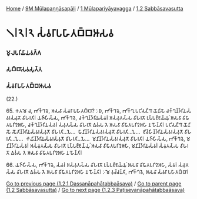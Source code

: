 
[Home](/) / [9M Mūlapaṇṇāsapāḷi](/tipitaka/9M.md) / [1 Mūlapariyāyavagga](/tipitaka/9M/1.md) / [1.2 Sabbāsavasutta](/tipitaka/9M/1/1.2.md)

# 𑁧𑁇𑁨𑁇𑁨 𑀲𑀁𑀯𑀭𑀸𑀧𑀳𑀸𑀢𑀩𑁆𑀩𑀆𑀲𑀯

### 𑀫𑀽𑀮𑀧𑀭𑀺𑀬𑀸𑀬𑀯𑀕𑁆𑀕

### 𑀲𑀩𑁆𑀩𑀸𑀲𑀯𑀲𑀼𑀢𑁆𑀢

### 𑀲𑀁𑀯𑀭𑀸𑀧𑀳𑀸𑀢𑀩𑁆𑀩𑀆𑀲𑀯

(22.)

65\. 𑀓𑀢𑀫𑁂 𑀘, 𑀪𑀺𑀓𑁆𑀔𑀯𑁂, 𑀆𑀲𑀯𑀸 𑀲𑀁𑀯𑀭𑀸 𑀧𑀳𑀸𑀢𑀩𑁆𑀩𑀸? 𑀇𑀥, 𑀪𑀺𑀓𑁆𑀔𑀯𑁂, 𑀪𑀺𑀓𑁆𑀔𑀼 𑀧𑀝𑀺𑀲𑀗𑁆𑀔𑀸 𑀬𑁄𑀦𑀺𑀲𑁄 𑀘𑀓𑁆𑀔𑀼𑀦𑁆𑀤𑁆𑀭𑀺𑀬𑀲𑀁𑀯𑀭𑀲𑀁𑀯𑀼𑀢𑁄 𑀯𑀺𑀳𑀭𑀢𑀺𑁇 𑀬𑀜𑁆𑀳𑀺𑀲𑁆𑀲, 𑀪𑀺𑀓𑁆𑀔𑀯𑁂, 𑀘𑀓𑁆𑀔𑀼𑀦𑁆𑀤𑁆𑀭𑀺𑀬𑀲𑀁𑀯𑀭𑀁 𑀅𑀲𑀁𑀯𑀼𑀢𑀲𑁆𑀲 𑀯𑀺𑀳𑀭𑀢𑁄 𑀉𑀧𑁆𑀧𑀚𑁆𑀚𑁂𑀬𑁆𑀬𑀼𑀁 𑀆𑀲𑀯𑀸 𑀯𑀺𑀖𑀸𑀢𑀧𑀭𑀺𑀍𑀆𑀳𑀸, 𑀘𑀓𑁆𑀔𑀼𑀦𑁆𑀤𑁆𑀭𑀺𑀬𑀲𑀁𑀯𑀭𑀁 𑀲𑀁𑀯𑀼𑀢𑀲𑁆𑀲 𑀯𑀺𑀳𑀭𑀢𑁄 𑀏𑀯𑀁𑀲 𑀢𑁂 𑀆𑀲𑀯𑀸 𑀯𑀺𑀖𑀸𑀢𑀧𑀭𑀺𑀍𑀆𑀳𑀸 𑀦 𑀳𑁄𑀦𑁆𑀢𑀺𑁇 𑀧𑀝𑀺𑀲𑀗𑁆𑀔𑀸 𑀬𑁄𑀦𑀺𑀲𑁄 𑀲𑁄𑀢𑀺𑀦𑁆𑀤𑁆𑀭𑀺𑀬𑀲𑀁𑀯𑀭𑀲𑀁𑀯𑀼𑀢𑁄 𑀯𑀺𑀳𑀭𑀢𑀺…𑀧𑁂…  𑀖𑀸𑀦𑀺𑀦𑁆𑀤𑁆𑀭𑀺𑀬𑀲𑀁𑀯𑀭𑀲𑀁𑀯𑀼𑀢𑁄 𑀯𑀺𑀳𑀭𑀢𑀺…𑀧𑁂…  𑀚𑀺𑀯𑁆𑀳𑀺𑀦𑁆𑀤𑁆𑀭𑀺𑀬𑀲𑀁𑀯𑀭𑀲𑀁𑀯𑀼𑀢𑁄 𑀯𑀺𑀳𑀭𑀢𑀺…𑀧𑁂…  𑀓𑀸𑀬𑀺𑀦𑁆𑀤𑁆𑀭𑀺𑀬𑀲𑀁𑀯𑀭𑀲𑀁𑀯𑀼𑀢𑁄 𑀯𑀺𑀳𑀭𑀢𑀺…𑀧𑁂…  𑀫𑀦𑀺𑀦𑁆𑀤𑁆𑀭𑀺𑀬𑀲𑀁𑀯𑀭𑀲𑀁𑀯𑀼𑀢𑁄 𑀯𑀺𑀳𑀭𑀢𑀺𑁇 𑀬𑀜𑁆𑀳𑀺𑀲𑁆𑀲, 𑀪𑀺𑀓𑁆𑀔𑀯𑁂, 𑀫𑀦𑀺𑀦𑁆𑀤𑁆𑀭𑀺𑀬𑀲𑀁𑀯𑀭𑀁 𑀅𑀲𑀁𑀯𑀼𑀢𑀲𑁆𑀲 𑀯𑀺𑀳𑀭𑀢𑁄 𑀉𑀧𑁆𑀧𑀚𑁆𑀚𑁂𑀬𑁆𑀬𑀼𑀁 𑀆𑀲𑀯𑀸 𑀯𑀺𑀖𑀸𑀢𑀧𑀭𑀺𑀍𑀆𑀳𑀸, 𑀫𑀦𑀺𑀦𑁆𑀤𑁆𑀭𑀺𑀬𑀲𑀁𑀯𑀭𑀁 𑀲𑀁𑀯𑀼𑀢𑀲𑁆𑀲 𑀯𑀺𑀳𑀭𑀢𑁄 𑀏𑀯𑀁𑀲 𑀢𑁂 𑀆𑀲𑀯𑀸 𑀯𑀺𑀖𑀸𑀢𑀧𑀭𑀺𑀍𑀆𑀳𑀸 𑀦 𑀳𑁄𑀦𑁆𑀢𑀺𑁇

66\. 𑀬𑀜𑁆𑀳𑀺𑀲𑁆𑀲, 𑀪𑀺𑀓𑁆𑀔𑀯𑁂, 𑀲𑀁𑀯𑀭𑀁 𑀅𑀲𑀁𑀯𑀼𑀢𑀲𑁆𑀲 𑀯𑀺𑀳𑀭𑀢𑁄 𑀉𑀧𑁆𑀧𑀚𑁆𑀚𑁂𑀬𑁆𑀬𑀼𑀁 𑀆𑀲𑀯𑀸 𑀯𑀺𑀖𑀸𑀢𑀧𑀭𑀺𑀍𑀆𑀳𑀸, 𑀲𑀁𑀯𑀭𑀁 𑀲𑀁𑀯𑀼𑀢𑀲𑁆𑀲 𑀯𑀺𑀳𑀭𑀢𑁄 𑀏𑀯𑀁𑀲 𑀢𑁂 𑀆𑀲𑀯𑀸 𑀯𑀺𑀖𑀸𑀢𑀧𑀭𑀺𑀍𑀆𑀳𑀸 𑀦 𑀳𑁄𑀦𑁆𑀢𑀺𑁇 𑀇𑀫𑁂 𑀯𑀼𑀘𑁆𑀘𑀦𑁆𑀢𑀺, 𑀪𑀺𑀓𑁆𑀔𑀯𑁂, 𑀆𑀲𑀯𑀸 𑀲𑀁𑀯𑀭𑀸 𑀧𑀳𑀸𑀢𑀩𑁆𑀩𑀸𑁇

[Go to previous page (1.2.1 Dassanāpahātabbaāsava)](/tipitaka/9M/1/1.2/1.2.1.md) / [Go to parent page (1.2 Sabbāsavasutta)](/tipitaka/9M/1/1.2.md) / [Go to next page (1.2.3 Paṭisevanāpahātabbaāsava)](/tipitaka/9M/1/1.2/1.2.3.md)


